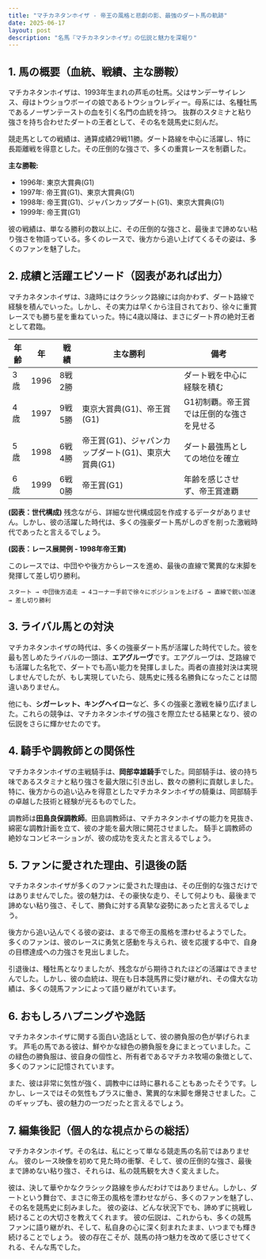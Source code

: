 ```yaml
---
title: "マチカネタンホイザ - 帝王の風格と悲劇の影、最強のダート馬の軌跡"
date: 2025-06-17
layout: post
description: "名馬『マチカネタンホイザ』の伝説と魅力を深堀り"
---
```


## 1. 馬の概要（血統、戦績、主な勝鞍）

マチカネタンホイザは、1993年生まれの芦毛の牡馬。父はサンデーサイレンス、母はトウショウボーイの娘であるトウショウレディー。母系には、名種牡馬であるノーザンテーストの血を引く名門の血統を持つ。  抜群のスタミナと粘り強さを持ち合わせたダートの王者として、その名を競馬史に刻んだ。

競走馬としての戦績は、通算成績29戦11勝。ダート路線を中心に活躍し、特に長距離戦を得意とした。その圧倒的な強さで、多くの重賞レースを制覇した。

**主な勝鞍:**

* 1996年:  東京大賞典(G1)
* 1997年:  帝王賞(G1)、東京大賞典(G1)
* 1998年:  帝王賞(G1)、ジャパンカップダート(G1)、東京大賞典(G1)
* 1999年:  帝王賞(G1)


彼の戦績は、単なる勝利の数以上に、その圧倒的な強さと、最後まで諦めない粘り強さを物語っている。多くのレースで、後方から追い上げてくるその姿は、多くのファンを魅了した。


## 2. 成績と活躍エピソード（図表があれば出力）

マチカネタンホイザは、3歳時にはクラシック路線には向かわず、ダート路線で経験を積んでいった。しかし、その実力は早くから注目されており、徐々に重賞レースでも勝ち星を重ねていった。特に4歳以降は、まさにダート界の絶対王者として君臨。

| 年齢 | 年 | 戦績 | 主な勝利 | 備考 |
|---|---|---|---|---|
| 3歳 | 1996 | 8戦2勝 |  | ダート戦を中心に経験を積む |
| 4歳 | 1997 | 9戦5勝 | 東京大賞典(G1)、帝王賞(G1) | G1初制覇。帝王賞では圧倒的な強さを見せる |
| 5歳 | 1998 | 6戦4勝 | 帝王賞(G1)、ジャパンカップダート(G1)、東京大賞典(G1) | ダート最強馬としての地位を確立 |
| 6歳 | 1999 | 6戦0勝 | 帝王賞(G1) |  年齢を感じさせず、帝王賞連覇 |


**(図表：世代構成)**  残念ながら、詳細な世代構成図を作成するデータがありません。しかし、彼の活躍した時代は、多くの強豪ダート馬がしのぎを削った激戦時代であったと言えるでしょう。


**(図表：レース展開例 - 1998年帝王賞)**

このレースでは、中団やや後方からレースを進め、最後の直線で驚異的な末脚を発揮して差し切り勝利。


```
スタート → 中団後方追走 → 4コーナー手前で徐々にポジションを上げる → 直線で鋭い加速 → 差し切り勝利
```


## 3. ライバル馬との対決

マチカネタンホイザの時代は、多くの強豪ダート馬が活躍した時代でした。彼を最も苦しめたライバルの一頭は、**エアグルーヴ**です。エアグルーヴは、芝路線でも活躍した名牝で、ダートでも高い能力を発揮しました。両者の直接対決は実現しませんでしたが、もし実現していたら、競馬史に残る名勝負になったことは間違いありません。

他にも、**シガーレット、キングヘイロー**など、多くの強豪と激戦を繰り広げました。これらの競争は、マチカネタンホイザの強さを際立たせる結果となり、彼の伝説をさらに輝かせたのです。


## 4. 騎手や調教師との関係性

マチカネタンホイザの主戦騎手は、**岡部幸雄騎手**でした。岡部騎手は、彼の持ち味であるスタミナと粘り強さを最大限に引き出し、数々の勝利に貢献しました。  特に、後方からの追い込みを得意としたマチカネタンホイザの騎乗は、岡部騎手の卓越した技術と経験が光るものでした。

調教師は**田島良保調教師**。田島調教師は、マチカネタンホイザの能力を見抜き、綿密な調教計画を立て、彼の才能を最大限に開花させました。  騎手と調教師の絶妙なコンビネーションが、彼の成功を支えたと言えるでしょう。


## 5. ファンに愛された理由、引退後の話

マチカネタンホイザが多くのファンに愛された理由は、その圧倒的な強さだけではありませんでした。彼の魅力は、その豪快な走り、そして何よりも、最後まで諦めない粘り強さ、そして、勝負に対する真摯な姿勢にあったと言えるでしょう。

後方から追い込んでくる彼の姿は、まるで帝王の風格を漂わせるようでした。  多くのファンは、彼のレースに勇気と感動を与えられ、彼を応援する中で、自身の目標達成への力強さを見出しました。

引退後は、種牡馬となりましたが、残念ながら期待されたほどの活躍はできませんでした。しかし、彼の血統は、現在も日本競馬界に受け継がれ、その偉大な功績は、多くの競馬ファンによって語り継がれています。


## 6. おもしろハプニングや逸話

マチカネタンホイザに関する面白い逸話として、彼の勝負服の色が挙げられます。  芦毛の馬である彼は、鮮やかな緑色の勝負服を身にまとっていました。この緑色の勝負服は、彼自身の個性と、所有者であるマチカネ牧場の象徴として、多くのファンに記憶されています。


また、彼は非常に気性が強く、調教中には時に暴れることもあったそうです。しかし、レースではその気性もプラスに働き、驚異的な末脚を爆発させました。このギャップも、彼の魅力の一つだったと言えるでしょう。


## 7. 編集後記（個人的な視点からの総括）

マチカネタンホイザ。その名は、私にとって単なる競走馬の名前ではありません。  彼のレース映像を初めて見た時の衝撃、そして、彼の圧倒的な強さ、最後まで諦めない粘り強さ、それらは、私の競馬観を大きく変えました。

彼は、決して華やかなクラシック路線を歩んだわけではありません。しかし、ダートという舞台で、まさに帝王の風格を漂わせながら、多くのファンを魅了し、その名を競馬史に刻みました。  彼の姿は、どんな状況下でも、諦めずに挑戦し続けることの大切さを教えてくれます。  彼の伝説は、これからも、多くの競馬ファンに語り継がれ、そして、私自身の心に深く刻まれたまま、いつまでも輝き続けることでしょう。  彼の存在こそが、競馬の持つ魅力を改めて感じさせてくれる、そんな馬でした。
